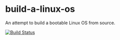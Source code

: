 # build-a-linux-os
An attempt to build a bootable Linux OS from source.

[![Build Status](https://travis-ci.org/stephenvector/build-a-linux-os.svg?branch=master)](https://travis-ci.org/stephenvector/build-a-linux-os)
